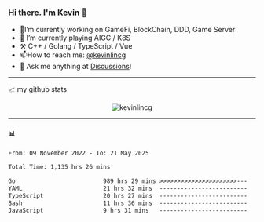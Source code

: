 ### Hi there. I'm Kevin 👋

- 🔭I’m currently working on GameFi, BlockChain, DDD, Game Server
- 🌱 I’m currently playing AIGC / K8S
-   :hammer_and_pick: C++ / Golang / TypeScript / Vue
- 📫How to reach me: [@kevinlincg](https://twitter.com/kevinlincg) 
-   :thought_balloon: Ask me anything at [Discussions](https://github.com/kevinlincg/kevinlincg/issues/new)!

---

📈 my github stats

<p align="center"> <img src="https://github-readme-stats-ouuan.vercel.app/api?username=kevinlincg&theme=dark&show_icons=true&count_private=true" alt="kevinlincg" />

---

#### :bar_chart: 

<!--START_SECTION:waka-->

```txt
From: 09 November 2022 - To: 21 May 2025

Total Time: 1,135 hrs 26 mins

Go                         989 hrs 29 mins >>>>>>>>>>>>>>>>>>>>>>---   87.15 %
YAML                       21 hrs 32 mins  -------------------------   01.90 %
TypeScript                 20 hrs 27 mins  -------------------------   01.80 %
Bash                       11 hrs 36 mins  -------------------------   01.02 %
JavaScript                 9 hrs 31 mins   -------------------------   00.84 %
```

<!--END_SECTION:waka-->
